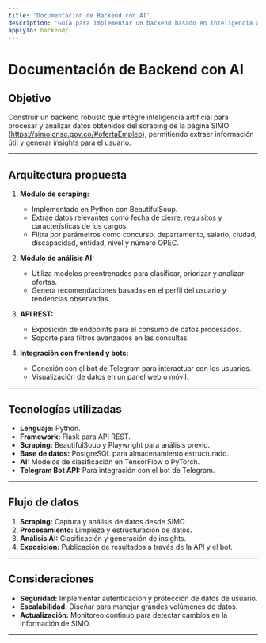 ```yaml
---
title: 'Documentación de Backend con AI'
description: 'Guía para implementar un backend basado en inteligencia artificial para analizar y procesar datos obtenidos del scraping de SIMO.'
applyTo: backend/
---
```


# Documentación de Backend con AI

## Objetivo
Construir un backend robusto que integre inteligencia artificial para procesar y analizar datos obtenidos del scraping de la página SIMO (https://simo.cnsc.gov.co/#ofertaEmpleo), permitiendo extraer información útil y generar insights para el usuario.

---

## Arquitectura propuesta

1. **Módulo de scraping:**
   - Implementado en Python con BeautifulSoup.
   - Extrae datos relevantes como fecha de cierre, requisitos y características de los cargos.
   - Filtra por parámetros como concurso, departamento, salario, ciudad, discapacidad, entidad, nivel y número OPEC.

2. **Módulo de análisis AI:**
   - Utiliza modelos preentrenados para clasificar, priorizar y analizar ofertas.
   - Genera recomendaciones basadas en el perfil del usuario y tendencias observadas.

3. **API REST:**
   - Exposición de endpoints para el consumo de datos procesados.
   - Soporte para filtros avanzados en las consultas.

4. **Integración con frontend y bots:**
   - Conexión con el bot de Telegram para interactuar con los usuarios.
   - Visualización de datos en un panel web o móvil.

---

## Tecnologías utilizadas
- **Lenguaje:** Python.
- **Framework:** Flask para API REST.
- **Scraping:** BeautifulSoup y Playwright para análisis previo.
- **Base de datos:** PostgreSQL para almacenamiento estructurado.
- **AI:** Modelos de clasificación en TensorFlow o PyTorch.
- **Telegram Bot API:** Para integración con el bot de Telegram.

---

## Flujo de datos
1. **Scraping:** Captura y análisis de datos desde SIMO.
2. **Procesamiento:** Limpieza y estructuración de datos.
3. **Análisis AI:** Clasificación y generación de insights.
4. **Exposición:** Publicación de resultados a través de la API y el bot.

---

## Consideraciones
- **Seguridad:** Implementar autenticación y protección de datos de usuario.
- **Escalabilidad:** Diseñar para manejar grandes volúmenes de datos.
- **Actualización:** Monitoreo continuo para detectar cambios en la información de SIMO.

---